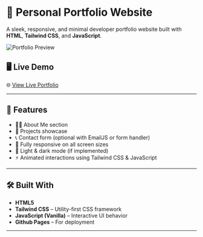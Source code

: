 # 💼 Personal Portfolio Website

A sleek, responsive, and minimal developer portfolio website built with **HTML**, **Tailwind CSS**, and **JavaScript**.

![Portfolio Preview](./preview.png) <!-- Replace with actual preview image path -->

## 🖥️ Live Demo


🌐 [View Live Portfolio](https://elizabethyonas.github.io/UGR-6912-14-tailwind/src/Home.html)

---

## 📌 Features

- 🧑‍💻 About Me section
- 📂 Projects showcase
- 📞 Contact form (optional with EmailJS or form handler)
- 📱 Fully responsive on all screen sizes
- 🌙 Light & dark mode (if implemented)
- ⚡ Animated interactions using Tailwind CSS & JavaScript

---

## 🛠️ Built With

- **HTML5**
- **Tailwind CSS** – Utility-first CSS framework
- **JavaScript (Vanilla)** – Interactive UI behavior
- **Github Pages** – For deployment 

---



